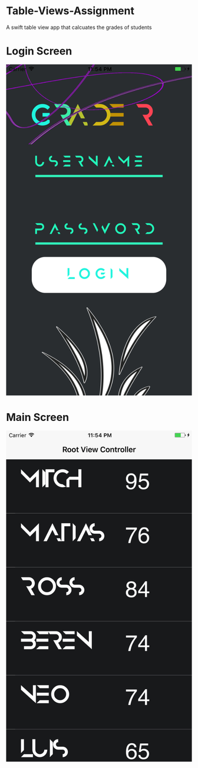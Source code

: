 # Table-Views-Assignment
A swift table view app that calcuates the grades of students

# Login Screen
![Alt text](https://github.com/LemonaInc/Table-Views-Assignment/blob/master/login.png "Login Screen")

# Main Screen
![Alt text](https://github.com/LemonaInc/Table-Views-Assignment/blob/master/main.png "Main Screen")

